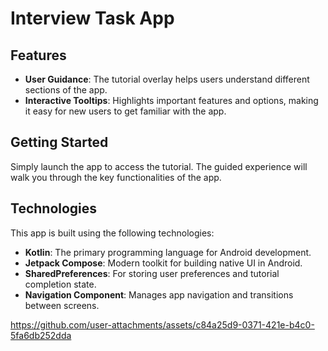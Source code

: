 # Interview Task App


## Features

- **User Guidance**: The tutorial overlay helps users understand different sections of the app.
- **Interactive Tooltips**: Highlights important features and options, making it easy for new users to get familiar with the app.

## Getting Started

Simply launch the app to access the tutorial. The guided experience will walk you through the key functionalities of the app.

## Technologies

This app is built using the following technologies:

- **Kotlin**: The primary programming language for Android development.
- **Jetpack Compose**: Modern toolkit for building native UI in Android.
- **SharedPreferences**: For storing user preferences and tutorial completion state.
- **Navigation Component**: Manages app navigation and transitions between screens.





https://github.com/user-attachments/assets/c84a25d9-0371-421e-b4c0-5fa6db252dda

